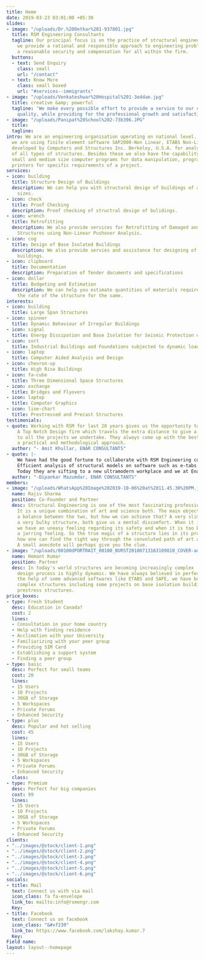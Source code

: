 ```yaml
---
title: Home
date: 2019-03-23 03:01:00 +05:30
slides:
- image: "/uploads/Dr.%20Oetkar%201-937801.jpg"
  title: RSM Engineering Consultants
  tagline: Our principal focus is on the practice of structural engineering, wherein
    we provide a rational and responsible approach to engineering problems while seeking
    a reasonable security and compensation for all within the firm.
  buttons:
  - text: Send Enquiry
    class: small
    url: "/contact"
  - text: Know More
    class: small boxed
    url: "#services--immigrants"
- image: "/uploads/Venkateshwar%20Hospital%201-3e4dae.jpg"
  title: creative &amp; powerful
  tagline: 'We make every possible effort to provide a service to our clients of high
    quality, while providing for the professional growth and satisfaction of our group. '
- image: "/uploads/Panipat%20School%202-73b396.JPG"
  title: 
  tagline: 
intro: We are an engineering organisation operating on national level.  Currently
  we are using finite element software SAP2000-Non Linear, ETABS Non-Linear and SAFE
  developed by Computers and Structures Inc. Berkeley, U.S.A. for analysis and design
  of all types of structures. Besides these we also have the capability of developing
  small and medium size computer programs for data manipulation, programming of plotters,
  printers for specific requirements of a project.
services:
- icon: building
  title: Structure Design of Buildings
  description: We can help you with structural design of buildings of all shapes and
    sizes.
- icon: check
  title: Proof Checking
  description: Proof checking of structral design of bulidings.
- icon: wrench
  title: Retrofitting
  description: We also provide services for Retrofitting of Damaged and Under Designed
    Structures using Non-Linear Pushover Analysis.
- icon: cog
  title: Design of Base Isolated Buildings
  description: We also provide servies and assistance for designing of base isloated
    buildings.
- icon: clipboard
  title: Documentation
  description: Preparation of Tender documents and specifications
- icon: dollar
  title: Budgeting and Estimation
  description: We can help you estimate quantities of materials required and analyse
    the rate of the structure for the same.
interests:
- icon: building
  title: Large Span Structures
- icon: spinner
  title: Dynamic Behaviour of Irregular Buildings
- icon: signal
  title: Energy Dissipation and Base Isolation for Seismic Protection of Structures
- icon: sort
  title: Industrial Buildings and Foundations subjected to dynamic loads
- icon: laptop
  title: Computer Aided Analysis and Design
- icon: chevron-up
  title: High Rise Buildings
- icon: fa-cube
  title: Three Dimensional Space Structures
- icon: exchange
  title: Bridges and Flyovers
- icon: laptop
  title: Computer Graphics
- icon: line-chart
  title: Prestressed and Precast Structures
testimonials:
- quote: Working with RSM for last 20 years gives us the opportunity to work with
    A Top Notch Design firm which travels the extra distance to give a creative strength
    to all the projects we undertake. They always come up with the best results through
    a practical and methodological approach.
  author: "- Amit Khullar, ENAR CONSULTANTS"
- quote: |-
    We have had the good fortune to collaborate with RSM Engineering consultants for the last 20 years. They have played a massive part in bringing to reality all our designs in this period, including the Industrial project for Dr.Oetker India. Made completely in Precast pretentioned concrete, it is a testimony to the creativity and dexterity of M/s RSM Engineering consultants.
    Efficient analysis of structural models on software such as e-tabs ensures that each design is reliable and economical. Timely delivery is another highlight of RSMs workflow and we have always found them to be accomodating to changes and modifications.
    Today they are sifting to a new ultramodern workplace and we at Enar consultants wish them all the success that they richly deserve.
  author: "-Dipankar Mazumdar, ENAR CONSULTANTS"
members:
- image: "/uploads/WhatsApp%20Image%202019-10-06%20at%2011.45.30%20PM.jpeg"
  name: Rajiv Sharma
  position: Co-Founder and Partner
  desc: Structural Engineering is one of the most fascinating profession on our planet.
    It is a unique combination of art and science both. The main objective is to strike
    a balance between the two, but how we can achieve that? A very slim as well as
    a very bulky structure, both give us a mental discomfort. When it is too slim
    we have an uneasy feeling regarding its safety and when it is too bulky we get
    a jarring feeling. So the true magic of a structure lies in its proportioning.But
    how one can find the right way through the convoluted path of art and science?
    A small anecdote will perhaps give you the clue.
- image: "/uploads/00100dPORTRAIT_00100_BURST20180713163109810_COVER-adf5e7.jpg"
  name: Hemant Kumar
  position: Partner
  desc: In today's world structures are becoming increasingly complex . and the structural
    design process is highly dynamic. We have always believed in perfection. With
    the help of some advanced softwares like ETABS and SAFE, we have build some really
    complex structures including some projects on base isolation buildings and precast
    prestress structures.
price_boxes:
- type: Fresh Student
  desc: Education in Canada?
  cost: 2
  lines:
  - Consultation in your home country
  - Help with finding residence
  - Acclimation with your University
  - Familiarizing with your peer group
  - Providing SIM Card
  - Establishing a support system
  - Finding a peer group
- type: basic
  desc: Perfect for small teams
  cost: 20
  lines:
  - 15 Users
  - 10 Projects
  - 30GB of Storage
  - 5 Workspaces
  - Private Forums
  - Enhanced Security
- type: plus
  desc: Popular and hot selling
  cost: 45
  lines:
  - 15 Users
  - 10 Projects
  - 30GB of Storage
  - 5 Workspaces
  - Private Forums
  - Enhanced Security
  class: 
- type: Premium
  desc: Perfect for big companies
  cost: 99
  lines:
  - 15 Users
  - 10 Projects
  - 30GB of Storage
  - 5 Workspaces
  - Private Forums
  - Enhanced Security
clients:
- "../images/@stock/client-1.png"
- "../images/@stock/client-2.png"
- "../images/@stock/client-3.png"
- "../images/@stock/client-4.png"
- "../images/@stock/client-5.png"
- "../images/@stock/client-6.png"
socials:
- title: Mail
  text: Connect us with via mail
  icon_class: fa fa-envelope
  link_to: mailto:info@rsmengr.com
  Key: 
- title: Facebook
  text: Connect us on facebook
  icon_class: "&#xf230"
  link_to: https://www.facebook.com/lakshay.kumar.7
  Key: 
Field name: 
layout: layout--homepage
---
```


